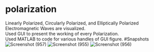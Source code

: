 # polarization
Linearly Polarized, Circularly Polarized, and Elliptically Polarized Electromagnetic Waves are visualized.<br/>
Used GUI to present the working of every Polarization.<br/>
Used MATLAB to code for various handles of GUI figure.
#Snapshots
![Screenshot (957)](https://user-images.githubusercontent.com/64676780/132132071-0d12e13d-d1c3-4b3b-b5f9-e47d69af1524.png)
![Screenshot (955)](https://user-images.githubusercontent.com/64676780/132132074-c6348349-7640-46b6-aa49-54a8ae8d6430.png)
![Screenshot (956)](https://user-images.githubusercontent.com/64676780/132132072-83390f79-f1bd-4d75-b506-e6e526942604.png)

